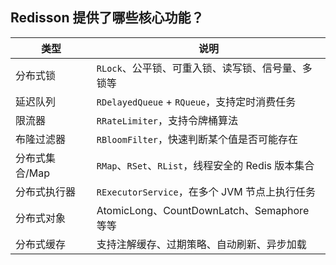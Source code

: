 ## Redisson 提供了哪些核心功能？  

| 类型        | 说明                                     |
| --------- | -------------------------------------- |
| 分布式锁      | `RLock`、公平锁、可重入锁、读写锁、信号量、多锁等           |
| 延迟队列      | `RDelayedQueue` + `RQueue`，支持定时消费任务    |
| 限流器       | `RRateLimiter`，支持令牌桶算法                 |
| 布隆过滤器     | `RBloomFilter`，快速判断某个值是否可能存在           |
| 分布式集合/Map | `RMap`、`RSet`、`RList`，线程安全的 Redis 版本集合 |
| 分布式执行器    | `RExecutorService`，在多个 JVM 节点上执行任务     |
| 分布式对象     | AtomicLong、CountDownLatch、Semaphore 等等 |
| 分布式缓存     | 支持注解缓存、过期策略、自动刷新、异步加载                  |
